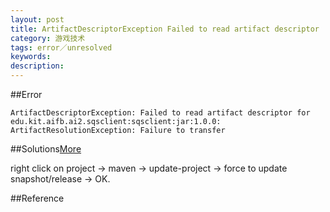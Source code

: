 ```yaml
---
layout: post
title: ArtifactDescriptorException Failed to read artifact descriptor
category: 游戏技术
tags: error／unresolved
keywords: 
description: 
---
```


##Error

```
ArtifactDescriptorException: Failed to read artifact descriptor for edu.kit.aifb.ai2.sqsclient:sqsclient:jar:1.0.0: ArtifactResolutionException: Failure to transfer 
```


##Solutions[More](http://stackoverflow.com/questions/10729394/artifactdescriptorexception-failed-to-read-artifact-descriptor-maven-error?rq=1)

right click on project -> maven -> update-project -> force to update snapshot/release -> OK. 

##Reference